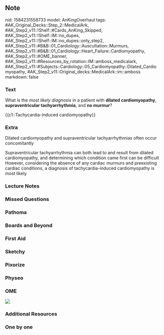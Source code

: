 ## Note
nid: 1584231558733
model: AnKingOverhaul
tags: #AK_Original_Decks::Step_2::MedicalArk, #AK_Step2_v11::!Shelf::#Cards_AnKing_Skipped, #AK_Step2_v11::!Shelf::IM::no_dupes, #AK_Step2_v11::!Shelf::IM::no_dupes::only_step2, #AK_Step2_v11::#B&B::01_Cardiology::Auscultation::Murmurs, #AK_Step2_v11::#B&B::01_Cardiology::Heart_Failure::Cardiomyopathy, #AK_Step2_v11::#OME_banner, #AK_Step2_v11::#Resources_by_rotation::IM::amboss_medicalark, #AK_Step2_v11::#Subjects::Cardiology::05_Cardiomyopathy::Dilated_Cardiomyopathy, #AK_Step2_v11::Original_decks::MedicalArk::im::amboss
markdown: false

### Text
What is the <i>most likely diagnosis</i> in a patient with
<b>dilated cardiomyopathy</b>, <b>supraventricular
tachyarrhythmia</b>, and <b>no murmur</b>?
<div>
  {{c1::Tachycardia-induced cardiomyopathy}}
</div>

### Extra
Dilated cardiomyopathy and supraventricular tachyarrhythmias often
occur concomitantly
<div>
  Supraventricular tachyarrhythmia can both lead to and result from
  dilated cardiomyopathy, and determining which condition came
  first can be difficult
</div>
<div>
  However, considering the absence of any cardiac murmurs and
  preexisting cardiac conditions, a diagnosis of
  tachycardia-induced cardiomyopathy is most likely
</div>

### Lecture Notes


### Missed Questions


### Pathoma


### Boards and Beyond


### First Aid


### Sketchy


### Pixorize


### Physeo


### OME
<div class="ome-widget">
  <a href="https://onlinemeded.org?ref=anki"><img src=
  "_OME_AnkiFlashcards_General_4.png"></a>
</div>

### Additional Resources


### One by one


